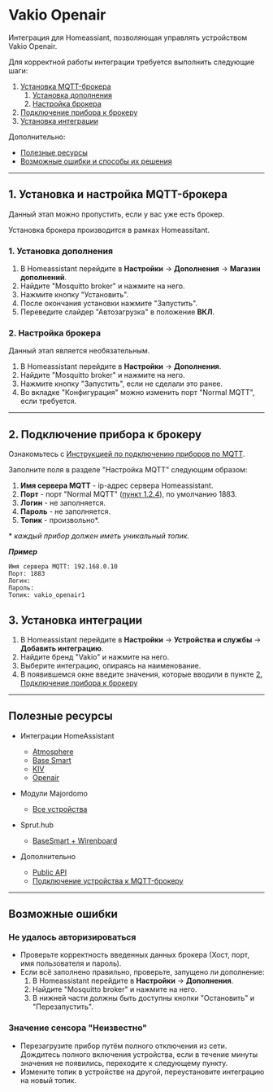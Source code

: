# Vakio Openair

Интеграция для Homeassiant, позволяющая управлять устройством Vakio Openair.

Для корректной работы интеграции требуется выполнить следующие шаги:
1. [Установка MQTT-брокера](#broker)
    1. [Установка дополнения](#broker_download)
    2. [Настройка брокера](#broker_settings)
2. [Подключение прибора к брокеру](#connect)
3. [Установка интеграции](#setup)

Дополнительно:
- [Полезные ресурсы](#sources)
- [Возможные ошибки и способы их решения](#errors)
---

## <a name="broker"></a> 1. Установка и настройка MQTT-брокера

Данный этап можно пропустить, если у вас уже есть брокер.

Установка брокера производится в рамках Homeassitant.

### <a name="broker_download"></a> 1. Установка дополнения

1. В Homeassistant перейдите в **Настройки** -> **Дополнения** -> **Магазин дополнений**.
2. Найдите "Mosquitto broker" и нажмите на него.
3. Нажмите кнопку "Установить".
4. После окончания установки нажмите "Запустить".
5. Переведите слайдер "Автозагрузка" в положение **ВКЛ**.

### <a name="broker_settings"></a> 2. Настройка брокера

Данный этап является необязательным.

1. В Homeassistant перейдите в **Настройки** -> **Дополнения**.
2. Найдите "Mosquitto broker" и нажмите на него.
3. Нажмите кнопку "Запустить", если не сделали это ранее.
4. <a name="broker_normal_mqtt"></a> Во вкладке "Конфигурация" можно изменить порт "Normal MQTT", если требуется.

---

## <a name="connect"></a> 2. Подключение прибора к брокеру

Ознакомьтесь с <a target="_blanc" href="https://vakio.ru/vakio-mqtt.pdf">Инструкцией по подключению приборов по MQTT</a>.

Заполните поля в разделе "Настройка MQTT" следующим образом:
1. **Имя сервера MQTT** - ip-адрес сервера Homeassistant.
2. **Порт** - порт "Normal MQTT" ([пункт 1.2.4](#broker_normal_mqtt)), по умолчанию 1883.
3. **Логин** - не заполняется.
4. **Пароль** - не заполняется.
5. **Топик** - произвольно*.

\* *каждый прибор должен иметь уникальный топик.*

***Пример***
```
Имя сервера MQTT: 192.168.0.10
Порт: 1883
Логин:
Пароль:
Топик: vakio_openair1
```

## <a name="setup"></a> 3. Установка интеграции

1. В Homeassistant перейдите в **Настройки** -> **Устройства и службы** -> **Добавить  интеграцию**.
2. Найдите бренд "Vakio" и нажмите на него.
3. Выберите интеграцию, опираясь на наименование.
4. В появившемся окне введите значения, которые вводили в пункте [2. Подключение прибора к брокеру](#connect)

---

## <a name="sources"></a> Полезные ресурсы

- Интеграции HomeAssistant
  - [Atmosphere](https://github.com/maxmostovoy/vakio_atmosphere)
  - [Base Smart](https://github.com/maxmostovoy/vakio_base_smart)
  - [KIV](https://github.com/maxmostovoy/vakio_kiv)
  - [Openair](https://github.com/maxmostovoy/vakio_openair)

- Модули Majordomo
  - [Все устройства](https://github.com/maxmostovoy/vakio_smart_control)

- Sprut.hub
  - [BaseSmart + Wirenboard](https://comf.life/kak-dobavit-rekuperator-vakio-v-umnyj-dom-wirenboard-yandeks-alisu-apple-home-spruthub.html)

- Дополнительно
  - [Public API](https://github.com/maxmostovoy/vakio-public-api)
  - [Подключение устройства к MQTT-брокеру](https://vakio.ru/vakio-mqtt.pdf)

---

## <a name="errors"></a> Возможные ошибки

### <a name="auth_error"></a> **Не удалось авторизироваться**

- Проверьте корректность введенных данных брокера (Хост, порт, имя пользователя и пароль).
- Если всё заполнено правильно, проверьте, запущено ли дополнение:
    1. В Homeassistant перейдите в **Настройки** -> **Дополнения**.
    2. Найдите "Mosquitto broker" и нажмите на него.
    3. В нижней части должны быть доступны кнопки "Остановить" и "Перезапустить".

### <a name="auth_error"></a> **Значение сенсора "Неизвестно"**

- Перезагрузите прибор путём полного отключения из сети. Дождитесь полного включения устройства, если в течение минуты значения не появились, переходите к следующему пункту.
- Измените топик в устройстве на другой, переустановите интеграцию на новый топик.